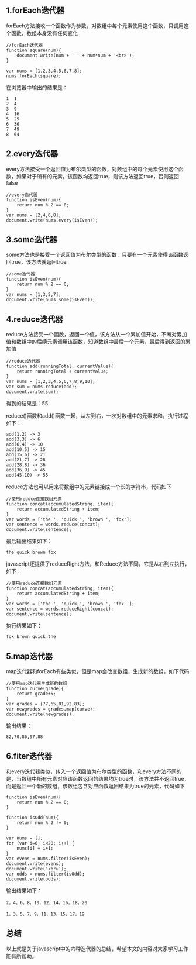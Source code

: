 ## 1.forEach迭代器

forEach方法接收一个函数作为参数，对数组中每个元素使用这个函数，只调用这个函数，数组本身没有任何变化

```
//forEach迭代器
function square(num){
    document.write(num + ' ' + num*num + '<br>');
}

var nums = [1,2,3,4,5,6,7,8];
nums.forEach(square);
```
在浏览器中输出的结果是：
```
1  1
2  4
3  9
4  16
5  25
6  36
7  49
8  64
```

## 2.every迭代器

every方法接受一个返回值为布尔类型的函数，对数组中的每个元素使用这个函数，如果对于所有的元素，该函数均返回true，则该方法返回true，否则返回false
 
~~~
//every迭代器
function isEven(num){
    return num % 2 == 0;
}
var nums = [2,4,6,8];
document.write(nums.every(isEven));
~~~


## 3.some迭代器

some方法也是接受一个返回值为布尔类型的函数，只要有一个元素使得该函数返回true，该方法就返回true

~~~
//some迭代器
function isEven(num){
    return num % 2 == 0;
}
var nums = [1,3,5,7];
document.write(nums.some(isEven));
~~~

## 4.reduce迭代器


reduce方法接受一个函数，返回一个值，该方法从一个累加值开始，不断对累加值和数组中的后续元素调用该函数，知道数组中最后一个元素，最后得到返回的累加值

~~~
//reduce迭代器
function add(runningTotal, currentValue){
    return runningTotal + currentValue;
}
var nums = [1,2,3,4,5,6,7,8,9,10];
var sum = nums.reduce(add);
document.write(sum);
~~~

得到的结果是：55

reduce()函数和add()函数一起，从左到右，一次对数组中的元素求和，执行过程如下：
 
~~~
add(1,2) -> 3
add(3,3) -> 6
add(6,4) -> 10
add(10,5) -> 15
add(15,6) -> 21
add(21,7) -> 28
add(28,8) -> 36
add(36,9) -> 45
add(45,10) -> 55
~~~


reduce方法也可以用来将数组中的元素链接成一个长的字符串，代码如下

~~~
//使用reduce连接数组元素
function concat(accumulatedString, item){
    return accumulatedString + item;
}
var words = ['the ', 'quick ', 'brown ', 'fox'];
var sentence = words.reduce(concat);
document.write(sentence);
~~~

最后输出结果如下：

```
the quick brown fox
```

javascript还提供了reduceRight方法，和Reduce方法不同，它是从右到左执行，如下：

~~~
//使用reduce连接数组元素
function concat(accumulatedString, item){
    return accumulatedString + item;
}
var words = ['the ', 'quick ', 'brown ', 'fox '];
var sentence = words.reduceRight(concat);
document.write(sentence);
~~~

执行结果如下：

```
fox brown quick the
```


## 5.map迭代器


map迭代器和forEach有些类似，但是map会改变数组，生成新的数组，如下代码

~~~
//使用map迭代器生成新的数组
function curve(grade){
    return grade+5;
}
var grades = [77,65,81,92,83];
var newgrades = grades.map(curve);
document.write(newgrades);
~~~
 

输出结果：

```
82,70,86,97,88
```

## 6.fiter迭代器

和every迭代器类似，传入一个返回值为布尔类型的函数，和every方法不同的是，当数组中所有元素对应该函数返回的结果均为true时，该方法并不返回true，而是返回一个新的数组，该数组包含对应函数返回结果为true的元素，代码如下

~~~
function isEven(num){
    return num % 2 == 0;
}

function isOdd(num){
    return num % 2 != 0;
}

var nums = [];
for (var i=0; i<20; i++) {
    nums[i] = i+1;
}
var evens = nums.filter(isEven);
document.write(evens);
document.write('<br>');
var odds = nums.filter(isOdd);
document.write(odds);
~~~

输出结果如下：

```
2，4，6，8，10，12，14，16，18，20

1，3，5，7，9，11，13，15，17，19
```

## 总结

以上就是关于javascript中的六种迭代器的总结，希望本文的内容对大家学习工作能有所帮助。
